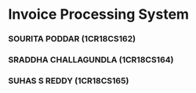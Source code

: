 # Invoice Processing System
### SOURITA PODDAR (1CR18CS162)
### SRADDHA CHALLAGUNDLA (1CR18CS164)
### SUHAS S REDDY (1CR18CS165)
